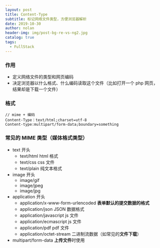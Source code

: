 ```yaml
---
layout: post
title: Content-Type
subtitle: 标记网络文件类型，方便浏览器解析
date: 2019-10-30
author: nolan
header-img: img/post-bg-re-vs-ng2.jpg
catalog: true
tags:
  - FullStack
---
```


### 作用

- 定义网络文件的类型和网页编码
- 决定浏览器以什么格式、什么编码读取这个文件（比如打开一个 php 网页，结果却是下载一个文件）

### 格式

```
// mime + 编码
Content-Type：text/html;charset=utf-8
Content-type:multipart/form-data;boundary=something
```

### 常见的 MIME 类型（媒体格式类型）

- text 开头
  - text/html html 格式
  - text/css css 文件
  - text/plain 纯文本格式
- image 开头
  - image/gif
  - image/jpeg
  - image/jpg
- application 开头
  - application/x-www-form-urlencoded **表单默认的提交数据的格式**
  - application/json JSON 数据格式
  - application/javascript js 文件
  - application/ecmascript js 文件
  - application/pdf pdf 文件
  - application/octet-stream 二进制流数据（如常见的**文件下载**）
- multipart/form-data **上传文件**时使用
